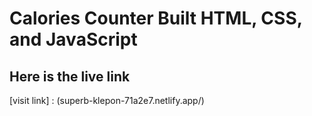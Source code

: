 # Calories Counter Built HTML, CSS, and JavaScript

## Here is the live link

[visit link] : (superb-klepon-71a2e7.netlify.app/)

